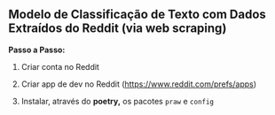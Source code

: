 ## Modelo de Classificação de Texto com Dados Extraídos do Reddit (via web scraping)

**Passo a Passo:**

1.  Criar conta no Reddit

2.  Criar app de dev no Reddit (<https://www.reddit.com/prefs/apps>)

3.  Instalar, através do **poetry,** os pacotes `praw` e `config`

